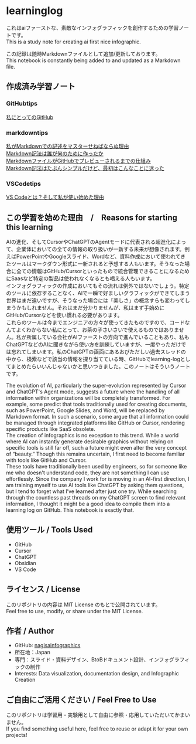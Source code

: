 # learninglog

これはaiファーストな、素敵なインフォグラフィックを創作するための学習ノートです。  
This is a study note for creating ai first nice infographic.

この記録は随時Markdownファイルとして追加/更新しております。  
This notebook is constantly being added to and updated as a Markdown file.

## 作成済み学習ノート

### GitHubtips  
[私にとってのGitHub](https://github.com/nagisainfographics/learninglog/blob/main/GitHubtips/aboutthatforme.md)

### markdowntips  
[私がMarkdownでの記述をマスターせねばならぬ理由](https://github.com/nagisainfographics/learninglog/blob/main/markdowntips/whyuseit.md)  
[Markdown記法は誰が何のために作ったか](https://github.com/nagisainfographics/learninglog/blob/main/markdowntips/thisnotation.md)  
[MarkdownファイルがGitHubでプレビューされるまでの仕組み](https://github.com/nagisainfographics/learninglog/blob/main/markdowntips/howpreviewed.md)  
[Markdown記法はたぶんシンプルだけど、最初はこんなことに迷った](https://github.com/nagisainfographics/learninglog/blob/main/markdowntips/commonpitfalls.md)

### VSCodetips
[VS Codeとは？そして私が使い始めた理由](https://github.com/nagisainfographics/learninglog/blob/main/VSCodetips/whatisthat.md)

## この学習を始めた理由　/　Reasons for starting this learning

AIの進化、そしてCursorやChatGPTのAgentモードに代表される超進化によって、企業体においての全ての情報の取り扱いが一新する未来が想像されます。例えばPowerPointやGoogleスライド、Wordなど、資料作成において使われてきたツールはマークダウン形式に一新されると予想する人もいます。そうなった場合に全ての情報はGitHub/Cursorといったもので統合管理できることになるためにSaasなど特定の製品は使われなくなるとも唱える人もいます。  
インフォグラフィックの作成においてもその流れは例外ではないでしょう。特定のツールに依存することなく、AIで一瞬で好ましいグラフィックができてしまう世界はまだ遠いですが、そうなった場合には「美しさ」の概念すらも変わってしまうかもしれません。それはまだ分かりませんが、私はまず手始めにGitHub/Cursorなどを使い慣れる必要があります。  
これらのツールは今までエンジニアの方々が使ってきたものですので、コードなんてよくわからない私にとって、お茶の子さいさいで使えるものではありません。私が所属している会社がAIファーストの方向で進んでいることもあり、私もChatGPTなどのAIに聞きながら使い方を訓練していますが、一度やっただけでは忘れてしまいます。私のChatGPTの画面にあるおびただしい過去スレッドの中から、検索などで該当の情報を探り当てている時、GitHubでlearning-logとしてまとめたらいいんじゃないかと思いつきました。このノートはそういうノートです。  

The evolution of AI, particularly the super-evolution represented by Cursor and ChatGPT's Agent mode, suggests a future where the handling of all information within organizations will be completely transformed. For example, some predict that tools traditionally used for creating documents, such as PowerPoint, Google Slides, and Word, will be replaced by Markdown format. In such a scenario, some argue that all information could be managed through integrated platforms like GitHub or Cursor, rendering specific products like SaaS obsolete.  
The creation of infographics is no exception to this trend. While a world where AI can instantly generate desirable graphics without relying on specific tools is still far off, such a future might even alter the very concept of “beauty.” Though this remains uncertain, I first need to become familiar with tools like GitHub and Cursor.  
These tools have traditionally been used by engineers, so for someone like me who doesn't understand code, they are not something I can use effortlessly. Since the company I work for is moving in an AI-first direction, I am training myself to use AI tools like ChatGPT by asking them questions, but I tend to forget what I’ve learned after just one try. While searching through the countless past threads on my ChatGPT screen to find relevant information, I thought it might be a good idea to compile them into a learning log on GitHub. This notebook is exactly that.

## 使用ツール / Tools Used

- GitHub
- Cursor
- ChatGPT
- Obsidian
- VS Code

## ライセンス / License

このリポジトリの内容は MIT License のもとで公開されています。  
Feel free to use, modify, or share under the MIT License.


## 作者 / Author

- GitHub: [nagisainfographics](https://github.com/nagisainfographics)
- 所在地：Japan
- 専門：スライド・資料デザイン、BtoBドキュメント設計、インフォグラフィックの制作 
- Interests: Data visualization, documentation design, and Infographic Creation


## ご自由にご活用ください / Feel Free to Use

このリポジトリは学習用・実験用として自由に参照・応用していただいてかまいません。  
If you find something useful here, feel free to reuse or adapt it for your own projects!

